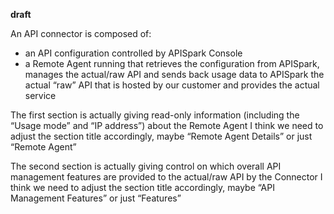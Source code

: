 **draft**


An API connector is composed of:

 *   an API configuration controlled by APISpark Console
 *   a Remote Agent running that retrieves the configuration from APISpark, manages the actual/raw API and sends back usage data to APISpark
the actual “raw” API that is hosted by our customer and provides the actual service

The first section is actually giving read-only information (including the “Usage mode” and “IP address”) about the Remote Agent
I think we need to adjust the section title accordingly, maybe “Remote Agent Details” or just “Remote Agent”

The second section is actually giving control on which overall API management features are provided to the actual/raw API by the Connector
I think we need to adjust the section title accordingly, maybe “API Management Features” or just “Features”